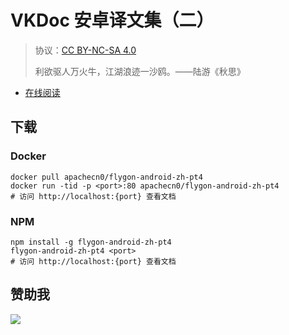 # VKDoc 安卓译文集（二）

> 协议：[CC BY-NC-SA 4.0](http://creativecommons.org/licenses/by-nc-sa/4.0/)
> 
> 利欲驱人万火牛，江湖浪迹一沙鸥。——陆游《秋思》

* [在线阅读](https://vdandr2.flygon.net)
## 下载

### Docker

```
docker pull apachecn0/flygon-android-zh-pt4
docker run -tid -p <port>:80 apachecn0/flygon-android-zh-pt4
# 访问 http://localhost:{port} 查看文档
```

### NPM

```
npm install -g flygon-android-zh-pt4
flygon-android-zh-pt4 <port>
# 访问 http://localhost:{port} 查看文档
```

## 赞助我

![](https://img-blog.csdnimg.cn/20200112005920729.png)
